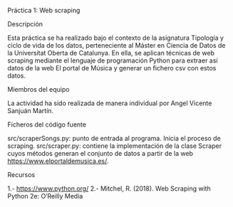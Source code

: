 
Práctica 1: Web scraping

Descripción

Esta práctica se ha realizado bajo el contexto de la asignatura Tipología y ciclo de vida de los datos, perteneciente al Máster en Ciencia de Datos de la Universitat Oberta de Catalunya. En ella, se aplican técnicas de web scraping mediante el lenguaje de programación Python para extraer así datos de la web El portal de Música y generar un fichero csv con estos datos.

Miembros del equipo

La actividad ha sido realizada de manera individual por Angel Vicente Sanjuán Martín.

Ficheros del código fuente

src/scraperSongs.py: punto de entrada al programa. Inicia el proceso de scraping.
src/scraper.py: contiene la implementación de la clase Scraper cuyos métodos generan el conjunto de datos a partir de la web https://www.elportaldemusica.es/.

Recursos

1.- https://www.python.org/
2.- Mitchel, R. (2018). Web Scraping with Python 2e: O’Reilly Media
